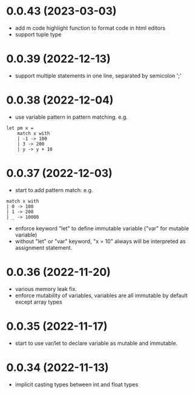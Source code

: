 # 0.0.43 (2023-03-03)
* add m code highlight function to format code in html editors
* support tuple type

# 0.0.39 (2022-12-13)
* support multiple statements in one line, separated by semicolon ';'

# 0.0.38 (2022-12-04)
* use variable pattern in pattern matching. e.g.
```
let pm x =
    match x with
    | -1 -> 100
    | 3 -> 200
    | y -> y + 10
```

# 0.0.37 (2022-12-03)

* start to add pattern match: e.g.
```
match x with 
| 0 -> 100
| 1 -> 200
| _ -> 10000
```
* enforce keyword "let" to define immutable variable ("var" for mutable variable)
* without "let" or "var" keyword, "x = 10" always will be interpreted as assignment statement. 


# 0.0.36 (2022-11-20)

* various memory leak fix.
* enforce mutability of variables, variables are all immutable by default except array types


# 0.0.35 (2022-11-17)

* start to use var/let to declare variable as mutable and immutable.


# 0.0.34 (2022-11-13)

* implicit casting types between int and float types
